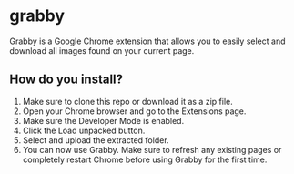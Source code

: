 # grabby
Grabby is a Google Chrome extension that allows you to easily select and download all images found on your current page.

## How do you install?
1. Make sure to clone this repo or download it as a zip file.
2. Open your Chrome browser and go to the Extensions page.
3. Make sure the Developer Mode is enabled.
4. Click the Load unpacked button.
5. Select and upload the extracted folder.
6. You can now use Grabby. Make sure to refresh any existing pages or completely restart Chrome before using Grabby for the first time.

 
